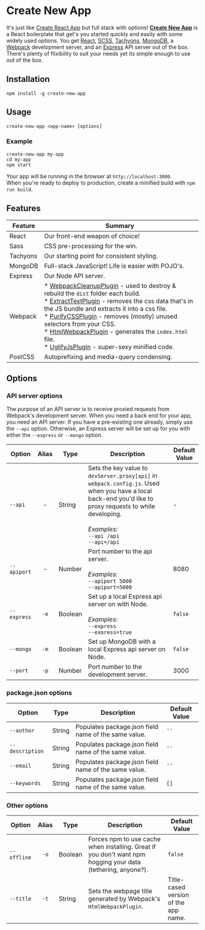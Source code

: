 <!--
  README inspired by:
  * https://github.com/google/web-starter-kit
  * https://github.com/facebookincubator/create-react-app

  TODO - look at https://github.com/kriasoft/react-starter-kit
-->

# Create New App

It's just like [Create React App](https://github.com/facebookincubator/create-react-app) but full stack with options! **[Create New App](https://github.com/qodesmith/create-new-app)** is a React boilerplate that get's you started quickly and easily with some widely used options. You get [React](https://reactjs.org/), [SCSS](http://sass-lang.com/), [Tachyons](http://tachyons.io/), [MongoDB](https://mongodb.github.io/node-mongodb-native/), a [Webpack](https://webpack.js.org/configuration/) development server, and an [Express](https://expressjs.com/) API server out of the box. There's plenty of flixibility to suit your needs yet its simple enough to use out of the box.
## Installation

```
npm install -g create-new-app
```

## Usage

```
create-new-app <app-name> [options]
```

### Example

```
create-new-app my-app
cd my-app
npm start
```

Your app will be running in the browser at `http://localhost:3000`. <br>
When you're ready to deploy to production, create a minified build with `npm run build`.

## Features

| Feature | Summary |
| ------- | ------- |
| React | Our front-end weapon of choice! |
| Sass | CSS pre-processing for the win. |
| Tachyons | Our starting point for consistent styling. |
| MongoDB | Full-stack JavaScript! Life is easier with POJO's. |
| Express | Our Node API server. |
| Webpack | * [WebpackCleanupPlugin](https://goo.gl/hTXPtE) - used to destroy & rebuild the `dist` folder each build.<br>* [ExtractTextPlugin](https://goo.gl/rHd8B2) - removes the css data that's in the JS bundle and extracts it into a css file.<br>* [PurifyCSSPlugin](https://goo.gl/QNGpEi) - removes (mostly) unused selectors from your CSS.<br>* [HtmlWebpackPlugin](https://goo.gl/og4sNK) - generates the `index.html` file.<br>* [UglifyJsPlugin](https://goo.gl/sB6d6b) - super-sexy minified code. |
| PostCSS | Autoprefixing and media-query condensing. |

## Options

### API server options

The purpose of an API server is to receive proxied requests from Webpack's development server. When you need a back end for your app, you need an API server. If you have a pre-existing one already, simply use the `--api` option. Otherwise, an Express server will be set up for you with either the `--express` or `--mongo` option.

| Option | Alias | Type | Description | Default Value |
| ------ | :---: | ---- | ----------- | ------------- |
| `--api` | - | String | Sets the key value to `devServer.proxy[api]` in `webpack.config.js`. Used when you have a local back-end you'd like to proxy requests to while developing.<br><br>_Examples:_<br>`--api /api`<br>`--api=/api` | - |
| `--apiport` | - | Number | Port number to the api server.<br><br>_Examples:_<br>`--apiport 5000`<br>`--apiport=5000` | 8080 |
| `--express` | `-e` | Boolean | Set up a local Express api server on with Node.<br><br>_Examples:_<br>`--express`<br>`--exoress=true` | `false` |
| `--mongo` | `-m` | Boolean | Set up MongoDB with a local Express api server on Node. | `false` |
| `--port` | `-p` | Number | Port number to the development server. | 3000 |

### package.json options

| Option | Type | Description | Default Value |
| ------ | ---- | ----------- | ------------- |
| `--author` | String | Populates package.json field name of the same value. | `''` |
| `--description` | String | Populates package.json field name of the same value. | `''` |
| `--email` | String | Populates package.json field name of the same value. | `''` |
| `--keywords` | String | Populates package.json field name of the same value. | `[]` |

### Other options

| Option | Alias | Type | Description | Default Value |
| ------ | :---: | ---- | ----------- | ------------- |
| `--offline` | `-o` | Boolean | Forces npm to use cache when installing. Great if you don't want npm hogging your data (tethering, anyone?). | `false` |
| `--title` | `-t` | String | Sets the webpage title generated by Webpack's `HtmlWebpackPlugin`. | Title-cased version of the app name. |
